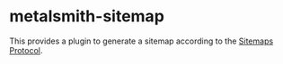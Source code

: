 metalsmith-sitemap
==========================

This provides a plugin to generate a sitemap according to the
[Sitemaps Protocol](http://www.sitemaps.org/protocol.html).
